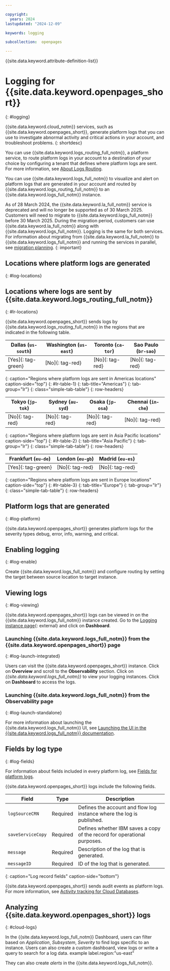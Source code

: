 ```yaml
---

copyright:
  years: 2024
lastupdated: "2024-12-09"

keywords: logging

subcollection:  openpages

---
```


{{site.data.keyword.attribute-definition-list}}



# Logging for {{site.data.keyword.openpages_short}}
{: #logging}

{{site.data.keyword.cloud_notm}} services, such as {{site.data.keyword.openpages_short}}, generate platform logs that you can use to investigate abnormal activity and critical actions in your account, and troubleshoot problems.
{: shortdesc}

You can use {{site.data.keyword.logs_routing_full_notm}}, a platform service, to route platform logs in your account to a destination of your choice by configuring a tenant that defines where platform logs are sent. For more information, see [About Logs Routing](/docs/logs-router?topic=logs-router-about).

You can use {{site.data.keyword.logs_full_notm}} to visualize and alert on platform logs that are generated in your account and routed by {{site.data.keyword.logs_routing_full_notm}} to an {{site.data.keyword.logs_full_notm}} instance.



As of 28 March 2024, the {{site.data.keyword.la_full_notm}} service is deprecated and will no longer be supported as of 30 March 2025. Customers will need to migrate to {{site.data.keyword.logs_full_notm}} before 30 March 2025. During the migration period, customers can use {{site.data.keyword.la_full_notm}} along with {{site.data.keyword.logs_full_notm}}. Logging is the same for both services. For information about migrating from {{site.data.keyword.la_full_notm}} to {{site.data.keyword.logs_full_notm}} and running the services in parallel, see [migration planning](/docs/cloud-logs?topic=cloud-logs-migration-intro).
{: important}

## Locations where platform logs are generated
{: #log-locations}



## Locations where logs are sent by {{site.data.keyword.logs_routing_full_notm}}
{: #lr-locations}



{{site.data.keyword.openpages_short}} sends logs by {{site.data.keyword.logs_routing_full_notm}} in the regions that are indicated in the following table.

| Dallas (`us-south`) | Washington (`us-east`)  | Toronto (`ca-tor`) | Sao Paulo (`br-sao`) |
|---------------------|-------------------------|-------------------|----------------------|
| [Yes]{: tag-green}  | [No]{: tag-red} | [No]{: tag-red} | [No]{: tag-red} |
{: caption="Regions where platform logs are sent in Americas locations" caption-side="top"}
{: #lr-table-1}
{: tab-title="Americas"}
{: tab-group="lr"}
{: class="simple-tab-table"}
{: row-headers}

| Tokyo (`jp-tok`)    | Sydney (`au-syd`) |  Osaka (`jp-osa`) | Chennai (`in-che`) |
|---------------------|------------------|------------------|--------------------|
| [No]{: tag-red} | [No]{: tag-red} | [No]{: tag-red} | [No]{: tag-red} |
{: caption="Regions where platform logs are sent in Asia Pacific locations" caption-side="top"}
{: #lr-table-2}
{: tab-title="Asia Pacific"}
{: tab-group="lr"}
{: class="simple-tab-table"}
{: row-headers}

| Frankfurt (`eu-de`)  | London (`eu-gb`) | Madrid (`eu-es`) |
|---------------------------------------------------------------|---------------------|------------------|
| [Yes]{: tag-green}   | [No]{: tag-red}  | [No]{: tag-red}  |
{: caption="Regions where platform logs are sent in Europe locations" caption-side="top"}
{: #lr-table-3}
{: tab-title="Europe"}
{: tab-group="lr"}
{: class="simple-tab-table"}
{: row-headers}

## Platform logs that are generated
{: #log-platform}



{{site.data.keyword.openpages_short}} generates platform logs for the severity types debug, error, info, warning, and critical.



## Enabling logging
{: #log-enable}









Create {{site.data.keyword.logs_full_notm}} and configure routing by setting the target between source location to target instance.

## Viewing logs
{: #log-viewing}



{{site.data.keyword.openpages_short}} logs can be viewed in on the {{site.data.keyword.logs_full_notm}} instance created. Go to the [Logging instance page](https://cloud.ibm.com/observability/logging){: external} and click on **Dashboard**.

### Launching {{site.data.keyword.logs_full_notm}} from the {{site.data.keyword.openpages_short}} page
{: #log-launch-integrated}



Users can visit the {{site.data.keyword.openpages_short}} instance. Click on **Overview** and scroll to the **Observability** section. Click on *{{site.data.keyword.logs_full_notm}}* to view your logging instances. Click on **Dashboard** to access the logs.

### Launching {{site.data.keyword.logs_full_notm}} from the Observability page
{: #log-launch-standalone}



For more information about launching the {{site.data.keyword.logs_full_notm}} UI, see [Launching the UI in the {{site.data.keyword.logs_full_notm}} documentation](/docs/cloud-logs?topic=cloud-logs-instance-launch).

## Fields by log type
{: #log-fields}



For information about fields included in every platform log, see [Fields for platform logs](/docs/logs-router?topic=logs-router-about-platform-logs#platform_reqd).









{{site.data.keyword.openpages_short}} logs include the following fields.

| Field             | Type       | Description             |
|-------------------|------------|-------------------------|
| `logSourceCRN`    | Required   | Defines the account and flow log instance where the log is published. |
| `saveServiceCopy` | Required   | Defines whether IBM saves a copy of the record for operational purposes. |
| `message`         | Required   | Description of the log that is generated. |
| `messageID`       | Required   | ID of the log that is generated. |
{: caption="Log record fields" caption-side="bottom"}

{{site.data.keyword.openpages_short}} sends audit events as platform logs. For more information, see [Activity tracking for Cloud Databases](/cloud-databases?topic=cloud-databases-at_events).






## Analyzing {{site.data.keyword.openpages_short}} logs
{: #cloud-logs}



In the {{site.data.keyword.logs_full_notm}} Dashboard, users can filter based on _Application_, _Subsystem_, _Severity_  to find logs specific to an instance. Users can also create a custom dashboard, view logs or write a query to search for a log data. example label.region:"us-east"

They can also create _alerts_ in the {{site.data.keyword.logs_full_notm}}.

